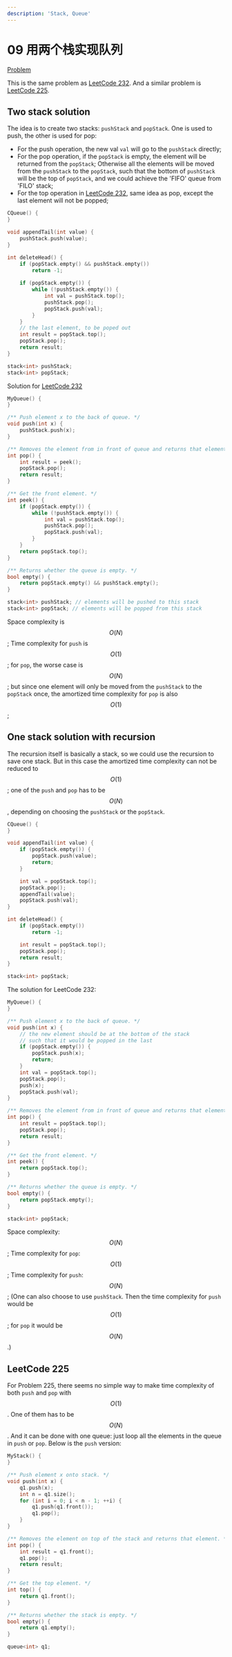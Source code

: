```yaml
---
description: 'Stack, Queue'
---
```


# 09 用两个栈实现队列

[Problem](https://leetcode-cn.com/problems/yong-liang-ge-zhan-shi-xian-dui-lie-lcof/)

This is the same problem as [LeetCode 232](https://leetcode.com/problems/implement-queue-using-stacks/).
And a similar problem is [LeetCode 225](https://leetcode.com/problems/implement-stack-using-queues/).

## Two stack solution

The idea is to create two stacks: `pushStack` and `popStack`. One is used to push, the other is used for pop:
- For the push operation, the new val `val` will go to the `pushStack` directly;
- For the pop operation, if the `popStack` is empty, the element will be returned from the `popStack`; Otherwise all the elements will be moved from the `pushStack` to the `popStack`, such that the bottom of `pushStack` will be the top of `popStack`, and we could achieve the 'FIFO' queue from 'FILO' stack;
- For the top operation in [LeetCode 232](https://leetcode.com/problems/implement-queue-using-stacks/), same idea as pop, except the last element will not be popped; 

```cpp
CQueue() {
}

void appendTail(int value) {
    pushStack.push(value);
}

int deleteHead() {
    if (popStack.empty() && pushStack.empty())
        return -1;
    
    if (popStack.empty()) {
        while (!pushStack.empty()) {
            int val = pushStack.top();
            pushStack.pop();
            popStack.push(val);
        }
    }
    // the last element, to be poped out
    int result = popStack.top();
    popStack.pop();
    return result;
}

stack<int> pushStack;
stack<int> popStack;
```

Solution for [LeetCode 232](https://leetcode.com/problems/implement-queue-using-stacks/)

```cpp
MyQueue() {
}

/** Push element x to the back of queue. */
void push(int x) {
    pushStack.push(x);
}

/** Removes the element from in front of queue and returns that element. */
int pop() {
    int result = peek();
    popStack.pop();
    return result;
}

/** Get the front element. */
int peek() {
    if (popStack.empty()) {
        while (!pushStack.empty()) {
            int val = pushStack.top();
            pushStack.pop();
            popStack.push(val);
        }
    }
    return popStack.top();
}

/** Returns whether the queue is empty. */
bool empty() {
    return popStack.empty() && pushStack.empty();
}

stack<int> pushStack; // elements will be pushed to this stack
stack<int> popStack; // elements will be popped from this stack
```

Space complexity is $$O(N)$$; Time complexity for `push` is $$O(1)$$; for `pop`, the worse case is $$O(N)$$; but since one element will only be moved from the `pushStack` to the `popStack` once, the amortized time complexity for `pop` is also $$O(1)$$;

## One stack solution with recursion

The recursion itself is basically a stack, so we could use the recursion to save one stack. But in this case the amortized time complexity can not be reduced to $$O(1)$$; one of the `push` and `pop` has to be $$O(N)$$, depending on choosing the `pushStack` or the `popStack`.

```cpp
CQueue() {
}

void appendTail(int value) {
    if (popStack.empty()) {
        popStack.push(value);
        return;
    }

    int val = popStack.top();
    popStack.pop();
    appendTail(value);
    popStack.push(val);
}

int deleteHead() {
    if (popStack.empty())
        return -1;

    int result = popStack.top();
    popStack.pop();
    return result;
}

stack<int> popStack;
```

The solution for LeetCode 232:

```cpp
MyQueue() {
}

/** Push element x to the back of queue. */
void push(int x) {
    // the new element should be at the bottom of the stack
    // such that it would be popped in the last
    if (popStack.empty()) {
        popStack.push(x);
        return;
    }
    int val = popStack.top();
    popStack.pop();
    push(x);
    popStack.push(val);
}

/** Removes the element from in front of queue and returns that element. */
int pop() {
    int result = popStack.top();
    popStack.pop();
    return result;
}

/** Get the front element. */
int peek() {
    return popStack.top();
}

/** Returns whether the queue is empty. */
bool empty() {
    return popStack.empty();
}

stack<int> popStack;
```

Space complexity: $$O(N)$$; Time complexity for `pop`: $$O(1)$$; Time complexity for `push`: $$O(N)$$; (One can also choose to use `pushStack`. Then the time complexity for `push` would be $$O(1)$$; for `pop` it would be $$O(N)$$.)

## LeetCode 225

For Problem 225, there seems no simple way to make time complexity of both `push` and `pop` with $$O(1)$$. One of them has to be $$O(N)$$. And it can be done with one queue: just loop all the elements in the queue in `push` or `pop`. Below is the `push` version:

```cpp
MyStack() {
}

/** Push element x onto stack. */
void push(int x) {
    q1.push(x);
    int n = q1.size();
    for (int i = 0; i < n - 1; ++i) {
        q1.push(q1.front());
        q1.pop();
    }
}

/** Removes the element on top of the stack and returns that element. */
int pop() {
    int result = q1.front();
    q1.pop();
    return result;
}

/** Get the top element. */
int top() {
    return q1.front();
}

/** Returns whether the stack is empty. */
bool empty() {
    return q1.empty();
}

queue<int> q1;
```
